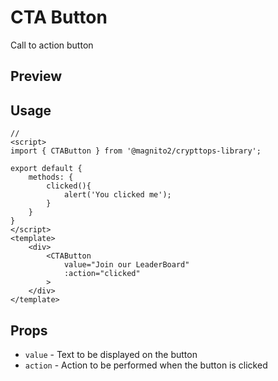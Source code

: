 # CTA Button
Call to action button

## Preview

<Demo componentName="examples-cta-button-doc" />

## Usage
```js:no-v-pre
// 
<script>
import { CTAButton } from '@magnito2/crypttops-library';

export default {
    methods: {
        clicked(){
            alert('You clicked me');
        }
    }
}
</script>
<template>
    <div>
        <CTAButton
            value="Join our LeaderBoard"
            :action="clicked"
        >
    </div>
</template>
```

## Props
- `value` - Text to be displayed on the button
- `action` - Action to be performed when the button is clicked